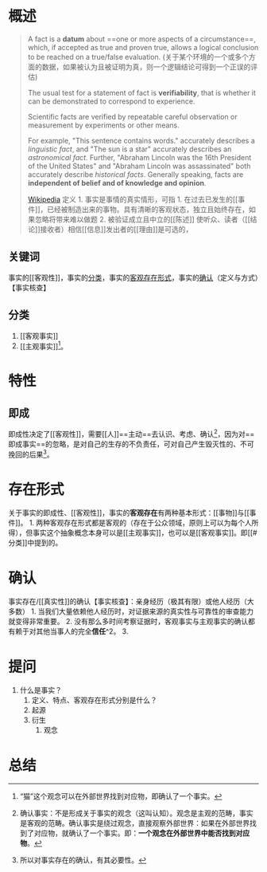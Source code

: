 # 概述
> A fact is a **datum** about ==one or more aspects of a circumstance==, which, if accepted as true and proven true, allows a logical conclusion to be reached on a true/false evaluation. (关于某个环境的一个或多个方面的数据，如果被认为且被证明为真，则一个逻辑结论可得到一个正误的评估)
> 
> The usual test for a statement of fact is **verifiability**, that is whether it can be demonstrated to correspond to experience. 
> 
> Scientific facts are verified by repeatable careful observation or measurement by experiments or other means.
>
> For example, "This sentence contains words." accurately describes a *linguistic fact*, and "The sun is a star" accurately describes an *astronomical fact*. Further, "Abraham Lincoln was the 16th President of the United States" and "Abraham Lincoln was assassinated" both accurately describe *historical facts*. Generally speaking, facts are **independent of belief and of knowledge and opinion**.
>
> [Wikipedia](https://en.wikipedia.org/wiki/Fact)
定义
	1. 事实是事情的真实情形，可指
		1. 在过去已发生的[[事件]]，已经被制造出来的事物。具有清晰的客观状态，独立且始终存在，如果忽略将带来难以做题
		2. 被验证成立且中立的[[陈述]] 
使听众、读者（[[结论]]接收者）相信[[信息]]发出者的[[理由]]是可选的，

## 关键词
事实的[[客观性]]，事实的<u>分类</u>，事实的<u>客观存在形式</u>，事实的<u>确认</u>（定义与方式）【事实核查】
## 分类
1. [[客观事实]] 
2. [[主观事实]][^4]。
# 特性
## 即成
即成性决定了[[客观性]]，需要[[人]]==主动==去认识、考虑、确认[^3]，因为对==即成事实==的忽略，是对自己的生存的不负责任，可对自己产生毁灭性的、不可挽回的后果[^1]。
# 存在形式
关于事实的即成性、[[客观性]]，事实的**客观存在**有两种基本形式：[[事物]]与[[事件]]。
	1. 两种客观存在形式都是客观的（存在于公众领域，原则上可以为每个人所得），但事实这个抽象概念本身可以是[[主观事实]]，也可以是[[客观事实]]。即[[#分类]]中提到的。

# 确认
事实存在/[[真实性]]的确认【事实核查】：亲身经历（极其有限）或他人经历（大多数）
		1. 当我们大量依赖他人经历时，对证据来源的真实性与可靠性的审查能力就变得非常重要。
		2. 没有那么多时间考察证据时，客观事实与主观事实的确认都有赖于对其他当事人的完全**信任**^2。
		3. 

# 提问
1. 什么是事实？
	1. 定义、特点、客观存在形式分别是什么？
	2. 起源
	3. 衍生
		1. 观念
# 总结


[^1]: 所以对事实存在的确认，有其必要性。
[^2]: 主观事实如果自己没有体验，则无法验证。
[^3]: 确认事实：不是形成关于事实的观念（这叫认知）。观念是主观的范畴，事实是客观的范畴。确认事实是绕过观念，直接观察外部世界：如果在外部世界找到了对应物，就确认了一个事实。即：**一个观念在外部世界中能否找到对应物**。
[^4]: “猫”这个观念可以在外部世界找到对应物，即确认了一个事实。